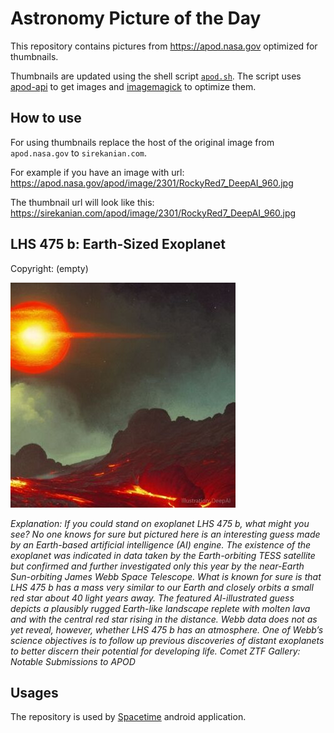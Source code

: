 # Astronomy Picture of the Day

This repository contains pictures from https://apod.nasa.gov optimized for thumbnails.

Thumbnails are updated using the shell script [`apod.sh`](apod.sh). The script
uses [apod-api](https://github.com/nasa/apod-api) to get images and [imagemagick](https://imagemagick.org) to
optimize them.

## How to use

For using thumbnails replace the host of the original image from `apod.nasa.gov` to `sirekanian.com`.

For example if you have an image with url:<br>
https://apod.nasa.gov/apod/image/2301/RockyRed7_DeepAI_960.jpg

The thumbnail url will look like this:<br>
https://sirekanian.com/apod/image/2301/RockyRed7_DeepAI_960.jpg

## LHS 475 b: Earth-Sized Exoplanet

Copyright: (empty)

[![the picture of the day][1]][2]

_Explanation: If you could stand on exoplanet LHS 475 b, what might you see? No one knows for sure but pictured here is an interesting guess made by an Earth-based artificial intelligence (AI) engine. The existence of the exoplanet was indicated in data taken by the Earth-orbiting TESS satellite but confirmed and further investigated only this year by the near-Earth Sun-orbiting James Webb Space Telescope. What is known for sure is that LHS 475 b has a mass very similar to our Earth and closely orbits a small red star about 40 light years away. The featured AI-illustrated guess depicts a plausibly rugged Earth-like landscape replete with molten lava and with the central red star rising in the distance. Webb data does not as yet reveal, however, whether LHS 475 b has an atmosphere. One of Webb’s science objectives is to follow up previous discoveries of distant exoplanets to better discern their potential for developing life.    Comet ZTF Gallery: Notable Submissions to APOD_

## Usages

The repository is used by [Spacetime][3] android application.

[1]: image/2301/RockyRed7_DeepAI_960.jpg

[2]: https://apod.nasa.gov/apod/image/2301/RockyRed7_DeepAI_960.jpg

[3]: https://github.com/sirekanian/spacetime
